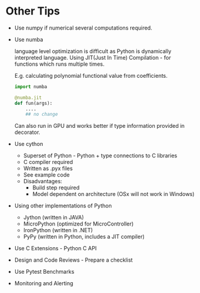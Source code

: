 # Other Tips

- Use numpy if numerical several computations required.
- Use numba

  language level optimization is difficult as Python is dynamically interpreted language.
  Using JIT(Just In Time) Compilation - for functions which runs multiple times.

  E.g. calculating polynomial functional value from coefficients.

  ```python
  import numba

  @numba.jit
  def fun(args):
      ....
      ## no change
  ```

  Can also run in GPU and works better if type information provided in
  decorator.

- Use cython
  - Superset of Python  - Python + type connections to C libraries
  - C compiler required 
  - Written as .pyx files
  - See example code
  - Disadvantages:
    - Build step required
    - Model dependent on architecture (OSx will not work in Windows)

- Using other implementations of Python
    - Jython (written in JAVA)
    - MicroPython (optimized for MicroController)
    - IronPython (written in .NET)
    - PyPy (written in Python, includes a JIT compiler)


- Use C Extensions - Python C API
- Design and Code Reviews - Prepare a checklist
- Use Pytest Benchmarks
- Monitoring and Alerting
